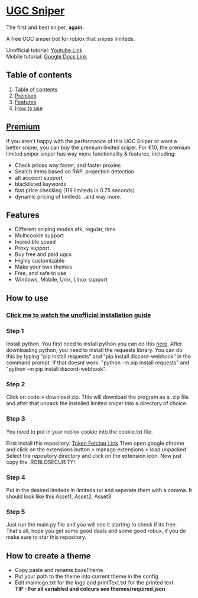 
# [UGC Sniper]((https://discord.gg/3Uvcf8d9aY))
The first and best sniper, **again.**

A free UGC sniper bot for roblox that snipes limiteds.  

Unofficial tutorial: [Youtube Link](https://youtu.be/tLiNCI8bzSo)  
Mobile tutorial: [Google Docs Link](https://docs.google.com/document/d/13mYq6G7g4Q6pZBVuaNQ_H0KQJjUJpyF3/edit?usp=drivesdk&ouid=117398690012196350729&rtpof=true&sd=true)

## Table of contents
1. [Table of contents](https://github.com/J3ldo/UGC-Sniper#Table-of-contents)
2. [Premium](https://github.com/J3ldo/UGC-Sniper#Premium)
3. [Features](https://github.com/J3ldo/UGC-Sniper#Features)
4. [How to use](https://github.com/J3ldo/UGC-Sniper#how-to-use)

## [Premium](https://discord.gg/3Uvcf8d9aY)
If you aren't happy with the performance of this UGC Sniper or want a better sniper, you can buy the premium limited sniper. 
For €10, the premium limited sniper sniper has way more functionality & features, including:
  
- Check prices way faster, and faster proxies
- Search items based on RAP, projection detection
- alt account support
- blacklisted keywords
- fast price checking (119 limiteds in 0.75 seconds)
- dynamic pricing of limiteds
  ..and way more. 

## Features
* Different sniping modes afk, regular, time
* Multicookie support
* Incredible speed
* Proxy support
* Buy free and paid ugcs
* Highly customizable
* Make your own themes
* Free, and safe to use
* Windows, Mobile, Unix, Linux support

## How to use
### [Click me to watch the unofficial installation guide](https://youtu.be/tLiNCI8bzSo)

### Step 1
Install python. You first need to install python you can do this [here](https://www.python.org/download). After downloading python, you need to install the requests library. You can do this by typing "pip install requests" and "pip install discord-webhook" in the command prompt. If that doesnt work: "python -m pip install requests" and "python -m pip install discord-webhook". 

### Step 2
Click on code > download zip. This will download the program as a .zip file and after that unpack the installed limited sniper into a directory of choice.
 
### Step 3
You need to put in your roblox cookie into the cookie.txt file.

First install this repository: [Token Fetcher Link](<https://github.com/J3ldo/Roblox-Token-Fetcher>)
Then open google chrome and click on the extensions button > manage extensions > load unpacked  
Select the repository directory and click on the extension icon. Now just copy the .ROBLOSECURITY!

### Step 4
Put in the desired limiteds in limiteds.txt and seperate them with a comma.
It should look like this
Asset1, Asset2, Asset3

### Step 5
Just run the main.py file and you will see it starting to check if its free.
That's all, hope you get some good deals and some good robux, if you do make sure to star this repository.


## How to create a theme
* Copy paste and rename baseTheme
* Put your path to the theme into current theme in the config
* Edit mainlogo.txt for the logo and printText.txt for the printed text  
**TIP - For all variabled and colours see themes/required.json**
